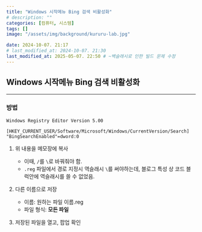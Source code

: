 ```yaml
---
title: "Windows 시작메뉴 Bing 검색 비활성화"
# description: ""
categories: [컴퓨터, 시스템]
tags: []
image: "/assets/img/background/kururu-lab.jpg"

date: 2024-10-07. 21:17
# last_modified_at: 2024-10-07. 21:30
last_modified_at: 2025-05-07. 22:50 # ~백슬래시로 인한 빌드 문제 수정
---
```


## Windows 시작메뉴 Bing 검색 비활성화

---

### 방법

```shell
Windows Registry Editor Version 5.00

[HKEY_CURRENT_USER/Software/Microsoft/Windows/CurrentVersion/Search]
"BingSearchEnabled"=dword:0
```

1. 위 내용을 메모장에 복사
   - 이때, `/`를 `\`로 바꿔줘야 함.
   - `.reg` 파일에서 경로 지정시 역슬래시 `\`를 써야하는데, 블로그 특성 상 코드 블럭안에 역슬래시를 쓸 수 없었음.

2. 다른 이름으로 저장
   - 이름: 원하는 파일 이름.reg
   - 파일 형식: **모든 파일**

3. 저장된 파일을 열고, 팝업 확인
